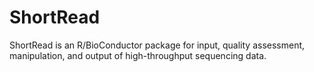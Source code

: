 # ShortRead

ShortRead is an R/BioConductor package for input, quality assessment, manipulation, and output of high-throughput sequencing data.
